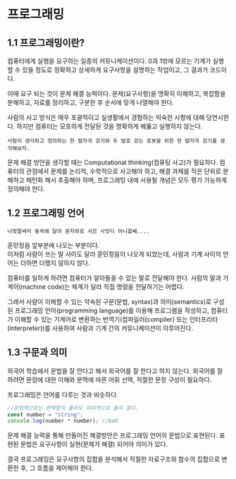 # 프로그래밍

## 1.1 프로그래밍이란?

컴퓨터에게 실행을 요구하는 일종의 커뮤니케이션이다. 0과 1밖에 모르는 기계가 실행할 수 있을 정도로 정확하고 상세하게 요구사항을 설명하는 작업이고, 그 결과가 코드이다.

이때 요구 되는 것이 문제 해결 능력이다. 문제(요구사항)을 명확히 이해하고, 복잡함을 분해하고, 자료를 정리하고, 구분한 후 순서에 맞게 나열해야 한다.

사람의 사고 방식은 매우 포괄적이고 실생활에서 경험하는 익숙한 사항에 대해 당연시한다. 하지만 컴퓨터는 모호하게 전달된 것을 명확하게 꿰뚫고 실행하지 않는다.

```
사람이 생각하고 정의하는 한 발자국 걷기와 두 발로 걷는 로봇을 위한 한 발자국 걷기를 생각해보자.
```

문제 해결 방안을 생각할 때는 Computational thinking(컴퓨팅 사고)가 필요하다. 컴퓨터의 관점에서 문제를 논리적, 수학적으로 사고해야 하고, 해결 과제를 작은 단위로 분해하고 패턴화 해서 추출해야 하며, 프로그래밍 내에 사용될 개념은 모두 평가 가능하게 정의해야 한다.

## 1.2 프로그래밍 언어

```
나랏말싸미 듕귁에 달아 문자와로 서르 사맛디 아니할쎄....
```

훈민정음 앞부분에 나오는 부분이다.  
이처럼 사람이 쓰는 말 사이도 달라 훈민정음이 나오게 되었는데, 사람과 기계 사이의 언어는 더하면 더했지 덜하지 않다.

컴퓨터를 일하게 하려면 컴퓨터가 알아들을 수 있는 말로 전달해야 한다. 사람의 말과 기계어(machine code)는 체계가 달라 직접 명령을 전달하기는 어렵다.

그래서 사람이 이해할 수 있는 약속된 구문(문법, syntax)과 의미(semantics)로 구성된 프로그래밍 언어(programming language)를 이용해 프로그램을 작성하고, 컴퓨터가 이해할 수 있는 기계어로 변환하는 번역기(컴파일러(compiler) 또는 인터프리터(interpreter))를 사용하여 사람과 기계 간의 커뮤니케이션이 이루어진다.

## 1.3 구문과 의미

외국어 학습에서 문법을 잘 안다고 해서 외국어를 잘 한다고 하지 않는다. 외국어를 잘 하려면 문장에 대한 이해와 문맥에 따른 어휘 선택, 적절한 문장 구성이 필요하다.

프로그래밍은 언어를 다루는 것과 비슷하다.

```js
//문법적으로는 완벽할지 몰라도 의미적으로 옳지 않다.
const number = "string";
console.log(number * number); //NaN
```

문제 해결 능력을 통해 만들어진 해결방안은 프로그래밍 언어의 문법으로 표현된다. 표현된 문법은 요구사항이 실현(문제가 해결) 되어야 의미가 있다.

결국 프로그래밍은 요구사항의 집합을 분석해서 적절한 자료구조와 함수의 집합으로 변환한 후, 그 흐름을 제어해야 한다.
